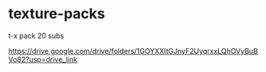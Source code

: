 # texture-packs
t-x pack 20 subs

https://drive.google.com/drive/folders/1GOYXXltGJnyF2UyqrxxLQhOVyBuBVo82?usp=drive_link  
